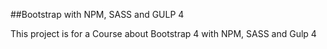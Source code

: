 ##Bootstrap with NPM, SASS and GULP 4

This project is for a Course about Bootstrap 4 with NPM, SASS and Gulp 4
